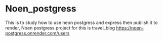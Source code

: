 # Noen_postgress
This is to study how to use neon postgress and express then publish it to render,
Noen postgress project for this is travel_blog
https://noen-postgress.onrender.com/users
